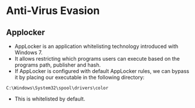 # Anti-Virus Evasion

## Applocker

* AppLocker is an application whitelisting technology introduced with Windows 7.
* It allows restricting which programs users can execute based on the programs path, publisher and hash.
* If AppLocker is configured with default AppLocker rules, we can bypass it by placing our executable in the following directory:

```
C:\Windows\System32\spool\drivers\color
```

* This is whitelisted by default.&#x20;


